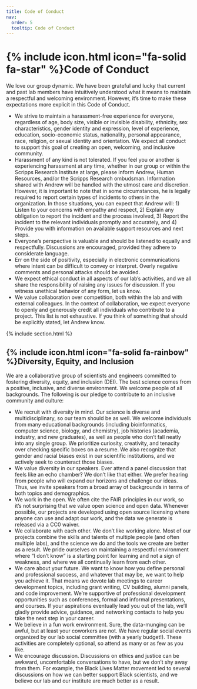 ```yaml
---
title: Code of Conduct
nav:
  order: 5
  tooltip: Code of Conduct
---
```


# {% include icon.html icon="fa-solid fa-star" %}Code of Conduct

We love our group dynamic. We have been grateful and lucky that current and past lab members have intuitively understood what it means to maintain a respectful and welcoming environment. However, it’s time to make these expectations more explicit in this Code of Conduct.

* We strive to maintain a harassment-free experience for everyone, regardless of age, body size, visible or invisible disability, ethnicity, sex characteristics, gender identity and expression, level of experience, education, socio-economic status, nationality, personal appearance, race, religion, or sexual identity and orientation. We expect all conduct to support this goal of creating an open, welcoming, and inclusive community.
* Harassment of any kind is not tolerated. If you feel you or another is experiencing harassment at any time, whether in our group or within the Scripps Research Institute at large, please inform Andrew, Human Resources, and/or the Scripps Research ombudsman. Information shared with Andrew will be handled with the utmost care and discretion. However, it is important to note that in some circumstances, he is legally required to report certain types of incidents to others in the organization. In those situations, you can expect that Andrew will: 1) Listen to your concerns with empathy and respect, 2) Explain any obligation to report the incident and the process involved, 3) Report the incident to the relevant individuals promptly and accurately, and 4) Provide you with information on available support resources and next steps.
* Everyone’s perspective is valuable and should be listened to equally and respectfully. Discussions are encouraged, provided they adhere to considerate language.
* Err on the side of positivity, especially in electronic communications where intent can be difficult to convey or interpret. Overly negative comments and personal attacks should be avoided.
* We expect ethical conduct in all aspects of our lab’s activities, and we all share the responsibility of raising any issues for discussion. If you witness unethical behavior of any form, let us know.
* We value collaboration over competition, both within the lab and with external colleagues. In the context of collaboration, we expect everyone to openly and generously credit all individuals who contribute to a project.
This list is not exhaustive. If you think of something that should be explicitly stated, let Andrew know.


{% include section.html %}

## {% include icon.html icon="fa-solid fa-rainbow" %}Diversity, Equity, and Inclusion
We are a collaborative group of scientists and engineers committed to fostering diversity, equity, and inclusion (DEI). The best science comes from a positive, inclusive, and diverse environment. We welcome people of all backgrounds. The following is our pledge to contribute to an inclusive community and culture:

* We recruit with diversity in mind. Our science is diverse and multidisciplinary, so our team should be as well. We welcome individuals from many educational backgrounds (including bioinformatics, computer science, biology, and chemistry), job histories (academia, industry, and new graduates), as well as people who don’t fall neatly into any single group. We prioritize curiosity, creativity, and tenacity over checking specific boxes on a resume. We also recognize that gender and racial biases exist in our scientific institutions, and we actively seek to counteract those biases.
* We value diversity in our speakers. Ever attend a panel discussion that feels like an echo chamber? We don’t like that either. We prefer hearing from people who will expand our horizons and challenge our ideas. Thus, we invite speakers from a broad array of backgrounds in terms of both topics and demographics.
* We work in the open. We often cite the FAIR principles in our work, so it’s not surprising that we value open science and open data. Whenever possible, our projects are developed using open source licensing where anyone can use and adapt our work, and the data we generate is released via a CC0 waiver.
* We collaborate with each other. We don’t like working alone. Most of our projects combine the skills and talents of multiple people (and often multiple labs), and the science we do and the tools we create are better as a result. We pride ourselves on maintaining a respectful environment where “I don’t know” is a starting point for learning and not a sign of weakness, and where we all continually learn from each other.
* We care about your future. We want to know how you define personal and professional success, and whatever that may be, we want to help you achieve it. That means we devote lab meetings to career development topics, including grant writing, CV building, alumni panels, and code improvement. We’re supportive of professional development opportunities such as conferences, formal and informal presentations, and courses. If your aspirations eventually lead you out of the lab, we’ll gladly provide advice, guidance, and networking contacts to help you take the next step in your career.
* We believe in a fun work environment. Sure, the data-munging can be awful, but at least your coworkers are not. We have regular social events organized by our lab social committee (with a yearly budget!). These activities are completely optional, so attend as many or as few as you like.
* We encourage discussion. Discussions on ethics and justice can be awkward, uncomfortable conversations to have, but we don’t shy away from them. For example, the Black Lives Matter movement led to several discussions on how we can better support Black scientists, and we believe our lab and our institute are much better as a result.
